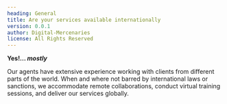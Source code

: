 ```yaml
---
heading: General
title: Are your services available internationally
version: 0.0.1
author: Digital-Mercenaries
license: All Rights Reserved
---
```



**Yes!... _mostly_**

Our agents have extensive experience working with clients from different parts
of the world.  When and where not barred by international laws or sanctions, we
accommodate remote collaborations, conduct virtual training sessions, and
deliver our services globally.

